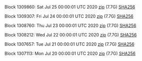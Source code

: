 Block 1309860: Sat Jul 25 00:00:01 UTC 2020 [zip](https://dash-bootstrap.ams3.digitaloceanspaces.com/mainnet/2020-07-25/bootstrap.dat.zip) (7.7G) [SHA256](https://dash-bootstrap.ams3.digitaloceanspaces.com/mainnet/2020-07-25/sha256.txt)

Block 1309307: Fri Jul 24 00:00:01 UTC 2020 [zip](https://dash-bootstrap.ams3.digitaloceanspaces.com/mainnet/2020-07-24/bootstrap.dat.zip) (7.7G) [SHA256](https://dash-bootstrap.ams3.digitaloceanspaces.com/mainnet/2020-07-24/sha256.txt)

Block 1308760: Thu Jul 23 00:00:01 UTC 2020 [zip](https://dash-bootstrap.ams3.digitaloceanspaces.com/mainnet/2020-07-23/bootstrap.dat.zip) (7.7G) [SHA256](https://dash-bootstrap.ams3.digitaloceanspaces.com/mainnet/2020-07-23/sha256.txt)

Block 1308212: Wed Jul 22 00:00:01 UTC 2020 [zip](https://dash-bootstrap.ams3.digitaloceanspaces.com/mainnet/2020-07-22/bootstrap.dat.zip) (7.7G) [SHA256](https://dash-bootstrap.ams3.digitaloceanspaces.com/mainnet/2020-07-22/sha256.txt)

Block 1307657: Tue Jul 21 00:00:01 UTC 2020 [zip](https://dash-bootstrap.ams3.digitaloceanspaces.com/mainnet/2020-07-21/bootstrap.dat.zip) (7.7G) [SHA256](https://dash-bootstrap.ams3.digitaloceanspaces.com/mainnet/2020-07-21/sha256.txt)

Block 1307113: Mon Jul 20 00:00:01 UTC 2020 [zip](https://dash-bootstrap.ams3.digitaloceanspaces.com/mainnet/2020-07-20/bootstrap.dat.zip) (7.7G) [SHA256](https://dash-bootstrap.ams3.digitaloceanspaces.com/mainnet/2020-07-20/sha256.txt)
